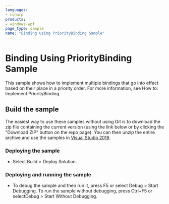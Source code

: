 ```yaml
---
languages:
- csharp
products:
- windows-wpf
page_type: sample
name: "Binding Using PriorityBinding Sample"
---
```


# Binding Using PriorityBinding Sample
This sample shows how to implement multiple bindings that go into effect based on their place in a priority order. For more information, see How to: Implement PriorityBinding.

## Build the sample
The easiest way to use these samples without using Git is to download the zip file containing the current version (using the link below or by clicking the "Download ZIP" button on the repo page). You can then unzip the entire archive and use the samples in [Visual Studio 2019](https://www.visualstudio.com/wpf-vs).

### Deploying the sample
- Select Build > Deploy Solution. 

### Deploying and running the sample
- To debug the sample and then run it, press F5 or select Debug >  Start Debugging. To run the sample without debugging, press Ctrl+F5 or selectDebug > Start Without Debugging. 


